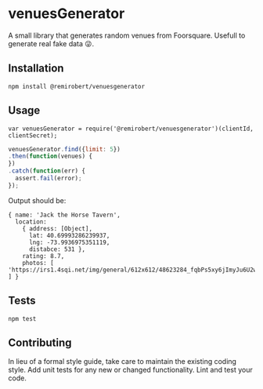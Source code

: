 venuesGenerator
=========

A small library that generates random venues from Foorsquare.
Usefull to generate real fake data 😜.

## Installation

  `npm install @remirobert/venuesgenerator`

## Usage

    var venuesGenerator = require('@remirobert/venuesgenerator')(clientId, clientSecret);

```javascript
venuesGenerator.find({limit: 5})
.then(function(venues) {
})
.catch(function(err) {
  assert.fail(error);
});
```

Output should be:

```
{ name: 'Jack the Horse Tavern',
  location:
    { address: [Object],
      lat: 40.69993286239937,
      lng: -73.9936975351119,
      distabce: 531 },
    rating: 8.7,
    photos: [ 'https://irs1.4sqi.net/img/general/612x612/48623284_fqbPs5xy6jImyJu6U2w_xkkR7lilKCVfZEE8qSC66WU.jpg' ] }
```

## Tests

  `npm test`

## Contributing

In lieu of a formal style guide, take care to maintain the existing coding style. Add unit tests for any new or changed functionality. Lint and test your code.
